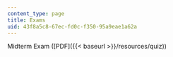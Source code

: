 ```yaml
---
content_type: page
title: Exams
uid: 43f8a5c8-67ec-fd0c-f350-95a9eae1a62a
---
```


Midterm Exam ([PDF]({{< baseurl >}}/resources/quiz))